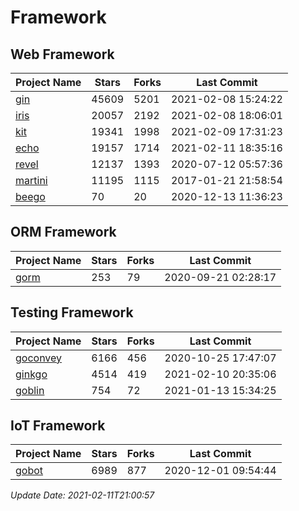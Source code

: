# Framework

## Web Framework
| Project Name | Stars | Forks | Last Commit |
| ------------ | ----- | ----- | ----------- |
| [gin](https://github.com/gin-gonic/gin) | 45609 | 5201 | 2021-02-08 15:24:22 |
| [iris](https://github.com/kataras/iris) | 20057 | 2192 | 2021-02-08 18:06:01 |
| [kit](https://github.com/go-kit/kit) | 19341 | 1998 | 2021-02-09 17:31:23 |
| [echo](https://github.com/labstack/echo) | 19157 | 1714 | 2021-02-11 18:35:16 |
| [revel](https://github.com/revel/revel) | 12137 | 1393 | 2020-07-12 05:57:36 |
| [martini](https://github.com/go-martini/martini) | 11195 | 1115 | 2017-01-21 21:58:54 |
| [beego](https://github.com/astaxie/beego) | 70 | 20 | 2020-12-13 11:36:23 |

## ORM Framework
| Project Name | Stars | Forks | Last Commit |
| ------------ | ----- | ----- | ----------- |
| [gorm](https://github.com/jinzhu/gorm) | 253 | 79 | 2020-09-21 02:28:17 |

## Testing Framework
| Project Name | Stars | Forks | Last Commit |
| ------------ | ----- | ----- | ----------- |
| [goconvey](https://github.com/smartystreets/goconvey) | 6166 | 456 | 2020-10-25 17:47:07 |
| [ginkgo](https://github.com/onsi/ginkgo) | 4514 | 419 | 2021-02-10 20:35:06 |
| [goblin](https://github.com/franela/goblin) | 754 | 72 | 2021-01-13 15:34:25 |

## IoT Framework
| Project Name | Stars | Forks | Last Commit |
| ------------ | ----- | ----- | ----------- |
| [gobot](https://github.com/hybridgroup/gobot) | 6989 | 877 | 2020-12-01 09:54:44 |

*Update Date: 2021-02-11T21:00:57*